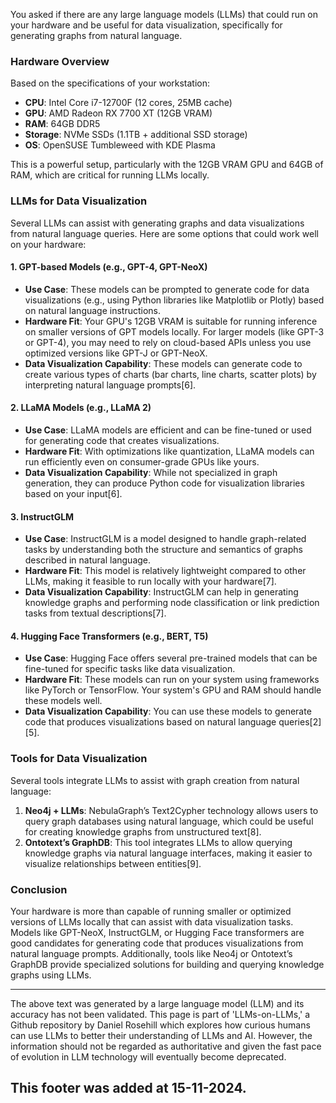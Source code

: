 You asked if there are any large language models (LLMs) that could run on your hardware and be useful for data visualization, specifically for generating graphs from natural language.

### Hardware Overview

Based on the specifications of your workstation:

- **CPU**: Intel Core i7-12700F (12 cores, 25MB cache)
- **GPU**: AMD Radeon RX 7700 XT (12GB VRAM)
- **RAM**: 64GB DDR5
- **Storage**: NVMe SSDs (1.1TB + additional SSD storage)
- **OS**: OpenSUSE Tumbleweed with KDE Plasma

This is a powerful setup, particularly with the 12GB VRAM GPU and 64GB of RAM, which are critical for running LLMs locally.

### LLMs for Data Visualization

Several LLMs can assist with generating graphs and data visualizations from natural language queries. Here are some options that could work well on your hardware:

#### 1. GPT-based Models (e.g., GPT-4, GPT-NeoX)

- **Use Case**: These models can be prompted to generate code for data visualizations (e.g., using Python libraries like Matplotlib or Plotly) based on natural language instructions.
- **Hardware Fit**: Your GPU's 12GB VRAM is suitable for running inference on smaller versions of GPT models locally. For larger models (like GPT-3 or GPT-4), you may need to rely on cloud-based APIs unless you use optimized versions like GPT-J or GPT-NeoX.
- **Data Visualization Capability**: These models can generate code to create various types of charts (bar charts, line charts, scatter plots) by interpreting natural language prompts\[6].

#### 2. LLaMA Models (e.g., LLaMA 2)

- **Use Case**: LLaMA models are efficient and can be fine-tuned or used for generating code that creates visualizations.
- **Hardware Fit**: With optimizations like quantization, LLaMA models can run efficiently even on consumer-grade GPUs like yours.
- **Data Visualization Capability**: While not specialized in graph generation, they can produce Python code for visualization libraries based on your input\[6].

#### 3. InstructGLM

- **Use Case**: InstructGLM is a model designed to handle graph-related tasks by understanding both the structure and semantics of graphs described in natural language.
- **Hardware Fit**: This model is relatively lightweight compared to other LLMs, making it feasible to run locally with your hardware\[7].
- **Data Visualization Capability**: InstructGLM can help in generating knowledge graphs and performing node classification or link prediction tasks from textual descriptions\[7].

#### 4. Hugging Face Transformers (e.g., BERT, T5)

- **Use Case**: Hugging Face offers several pre-trained models that can be fine-tuned for specific tasks like data visualization.
- **Hardware Fit**: These models can run on your system using frameworks like PyTorch or TensorFlow. Your system's GPU and RAM should handle these models well.
- **Data Visualization Capability**: You can use these models to generate code that produces visualizations based on natural language queries\[2]\[5].

### Tools for Data Visualization

Several tools integrate LLMs to assist with graph creation from natural language:

1. **Neo4j + LLMs**: NebulaGraph’s Text2Cypher technology allows users to query graph databases using natural language, which could be useful for creating knowledge graphs from unstructured text\[8].
2. **Ontotext’s GraphDB**: This tool integrates LLMs to allow querying knowledge graphs via natural language interfaces, making it easier to visualize relationships between entities\[9].

### Conclusion

Your hardware is more than capable of running smaller or optimized versions of LLMs locally that can assist with data visualization tasks. Models like GPT-NeoX, InstructGLM, or Hugging Face transformers are good candidates for generating code that produces visualizations from natural language prompts. Additionally, tools like Neo4j or Ontotext’s GraphDB provide specialized solutions for building and querying knowledge graphs using LLMs.

&#x20;

---

The above text was generated by a large language model (LLM) and its accuracy has not been validated. This page is part of 'LLMs-on-LLMs,' a Github repository by Daniel Rosehill which explores how curious humans can use LLMs to better their understanding of LLMs and AI. However, the information should not be regarded as authoritative and given the fast pace of evolution in LLM technology will eventually become deprecated. 

This footer was added at 15-11-2024.
---